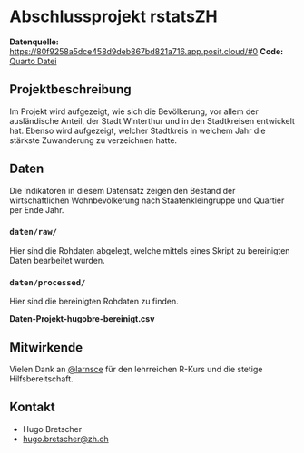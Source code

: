 # Abschlussprojekt rstatsZH

**Datenquelle:** <https://80f9258a5dce458d9deb867bd821a716.app.posit.cloud/#0>
**Code:** [Quarto Datei](https://github.com/rstatszh.k009/projekt-hugobre/blob/master/docs/index.qmd)

## Projektbeschreibung
Im Projekt wird aufgezeigt, wie sich die Bevölkerung, vor allem der ausländische Anteil, der Stadt Winterthur und in den Stadtkreisen entwickelt hat. Ebenso wird aufgezeigt, welcher Stadtkreis in welchem Jahr die stärkste Zuwanderung zu verzeichnen hatte.


## Daten

Die Indikatoren in diesem Datensatz zeigen den Bestand der wirtschaftlichen Wohnbevölkerung nach Staatenkleingruppe und Quartier per Ende Jahr. 

### `daten/raw/`

Hier sind die Rohdaten abgelegt, welche mittels eines Skript zu bereinigten Daten bearbeitet wurden.

### `daten/processed/`

Hier sind die bereinigten Rohdaten zu finden.

**Daten-Projekt-hugobre-bereinigt.csv**

## Mitwirkende

Vielen Dank an [@larnsce](https://github.com/larnsce) für den lehrreichen R-Kurs und die stetige Hilfsbereitschaft.

## Kontakt

- Hugo Bretscher
- hugo.bretscher@zh.ch